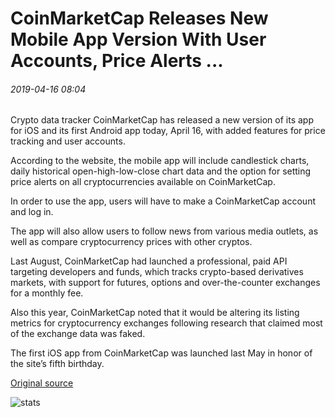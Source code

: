 # CoinMarketCap Releases New Mobile App Version With User Accounts, Price Alerts ...

###### 2019-04-16 08:04

Crypto data tracker CoinMarketCap has released a new version of its app for iOS and its first Android app today, April 16, with added features for price tracking and user accounts.

According to the website, the mobile app will include candlestick charts, daily historical open-high-low-close chart data and the option for setting price alerts on all cryptocurrencies available on CoinMarketCap.

In order to use the app, users will have to make a CoinMarketCap account and log in.

The app will also allow users to follow news from various media outlets, as well as compare cryptocurrency prices with other cryptos.

Last August, CoinMarketCap had launched a professional, paid API targeting developers and funds, which tracks crypto-based derivatives markets, with support for futures, options and over-the-counter exchanges for a monthly fee.

Also this year, CoinMarketCap noted that it would be altering its listing metrics for cryptocurrency exchanges following research that claimed most of the exchange data was faked.

The first iOS app from CoinMarketCap was launched last May in honor of the site’s fifth birthday.

[Original source](https://cointelegraph.com/news/coinmarketcap-releases-new-mobile-app-version-with-user-accounts-price-alerts)

![stats](https://c.statcounter.com/11760860/0/a89fa40b/1/ "stats")